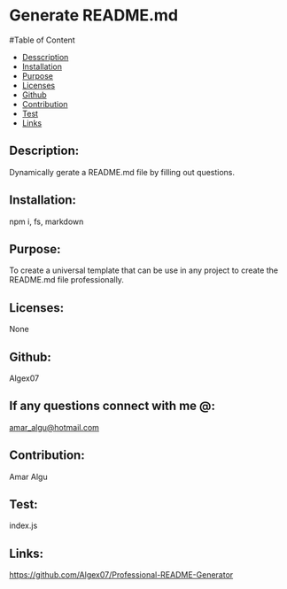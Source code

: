 # Generate README.md
 

  

  #Table of Content
  * [Desscription](#description)
  * [Installation](#installation)
  * [Purpose](#purpose)
  * [Licenses](#licenses)
  * [Github](#github)
  * [Contribution](#contribution)
  * [Test](#test)
  * [Links](#links)

  ## Description:
  Dynamically gerate a README.md file by filling out questions. 
 
  ## Installation:
  npm i, fs, markdown

  ## Purpose:
  To create a universal template that can be use in any project to create the README.md file professionally.

  ## Licenses:
  None

  ## Github:
  Algex07

  ## If any questions connect with me @:
  amar_algu@hotmail.com

  ## Contribution:
  Amar Algu

  ## Test:
  index.js

  ## Links:
  https://github.com/Algex07/Professional-README-Generator
 
 

